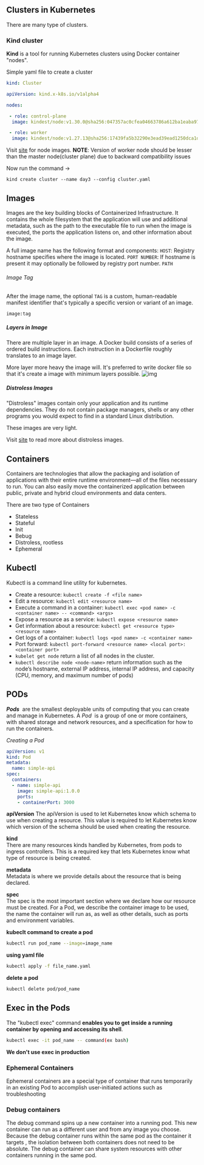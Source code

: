 ## Clusters in Kubernetes
There are many type of clusters.

### Kind cluster
**Kind** is a tool for running Kubernetes clusters using Docker container "nodes". 

Simple yaml file to create a cluster
```yml
kind: Cluster

apiVersion: kind.x-k8s.io/v1alpha4

nodes:

 - role: control-plane
  image: kindest/node:v1.30.0@sha256:047357ac0cfea04663786a612ba1eaba9702bef25227a794b52890dd8bcd692e

 - role: worker
  image: kindest/node:v1.27.13@sha256:17439fa5b32290e3ead39ead1250dca1d822d94a10d26f1981756cd51b24b9d8
```

Visit [site](https://github.com/kubernetes-sigs/kind/releases) for node images.
**NOTE**: Version of worker node should be lesser than the master node(cluster plane) due to backward compatibility issues

Now run the command ->
```shell
kind create cluster --name day3 --config cluster.yaml
```

## Images

Images are the key building blocks of Containerized Infrastructure. It contains the whole filesystem that the application will use and additional metadata, such as the path to the executable file to run when the image is executed, the ports the application listens on, and other information about the image.

A full image name has the following format and components:
`HOST`: Registry hostname specifies where the image is located.
`PORT NUMBER`: If hostname is present it may optionally be followed by registry port number.
`PATH`

###### Image Tag
After the image name, the optional `TAG` is a custom, human-readable manifest identifier that's typically a specific version or variant of an image.
```
image:tag
```

##### Layers in Image

There are multiple layer in an image. A Docker build consists of a series of ordered build instructions. Each instruction in a Dockerfile roughly translates to an image layer.

More layer more heavy the image will. It's preferred to write docker file so that it's create a image with minimum layers possible.
![img](https://docs.docker.com/build/guide/images/layers.png)

##### Distroless Images
"Distroless" images contain only your application and its runtime dependencies. They do not contain package managers, shells or any other programs you would expect to find in a standard Linux distribution.

These images are very light.

Visit [site](https://github.com/GoogleContainerTools/distroless?tab=readme-ov-file) to read more about distroless images.


## Containers

Containers are technologies that allow the packaging and isolation of applications with their entire runtime environment—all of the files necessary to run. You can also easily move the containerized application between public, private and hybrid cloud environments and data centers.

There are two type of Containers 
 - Stateless 
 - Stateful
 - Init
 - Bebug
 - Distroless, rootless
 - Ephemeral 

## Kubectl

Kubectl is a command line utility for kubernetes.

- Create a resource: `kubectl create -f <file name>`
- Edit a resource: `kubectl edit <resource name>`
- Execute a command in a container: `kubectl exec <pod name> -c <container name> -- <command> <args>`
- Expose a resource as a service: `kubectl expose <resource name>`
- Get information about a resource: `kubectl get <resource type> <resource name>`
- Get logs of a container: `kubectl logs <pod name> -c <container name>`
- Port forward: `kubectl port-forward <resource name> <local port>:<container port>`
- `kubelet get node` return a list of all nodes in the cluster.
- `kubectl describe node <node-name>` return information such as the node’s hostname, external IP address, internal IP address, and capacity (CPU, memory, and maximum number of pods)


## PODs

_**Pods**_  are the smallest deployable units of computing that you can create and manage in Kubernetes. A _Pod_  is a group of one or more containers, with shared storage and network resources, and a specification for how to run the containers.

_Creating a Pod_
```yml
apiVersion: v1
kind: Pod
metadata:
  name: simple-api
spec:
  containers:
  - name: simple-api
    image: simple-api:1.0.0
    ports:
    - containerPort: 3000
```

**apiVersion**
The apiVersion is used to let Kubernetes know which schema to use when creating a resource. This value is required to let Kubernetes know which version of the schema should be used when creating the resource.

**kind**  
There are many resources kinds handled by Kubernetes, from pods to ingress controllers. This is a required key that lets Kubernetes know what type of resource is being created.

**metadata**  
Metadata is where we provide details about the resource that is being declared.

**spec**  
The spec is the most important section where we declare how our resource must be created. For a Pod, we describe the container image to be used, the name the container will run as, as well as other details, such as ports and environment variables.


**kubeclt command to create a pod**
```bash
kubectl run pod_name --image=image_name
```

**using yaml file**
```bash
kubectl apply -f file_name.yaml
```

**delete a pod**
```bash
kubectl delete pod/pod_name
```


## Exec in the Pods

The "kubectl exec" command **enables you to get inside a running container by opening and accessing its shell**.

```bash
kubectl exec -it pod_name -- command(ex bash)
```

**We don't use exec in production**


### Ephemeral Containers
	
Ephemeral containers are a special type of container that runs temporarily in an existing Pod to accomplish user-initiated actions such as troubleshooting

### Debug containers
The debug command spins up a new container into a running pod. This new container can run as a different user and from any image you choose. Because the debug container runs within the same pod as the container it targets , the isolation between both containers does not need to be absolute. The debug container can share system resources with other containers running in the same pod.

